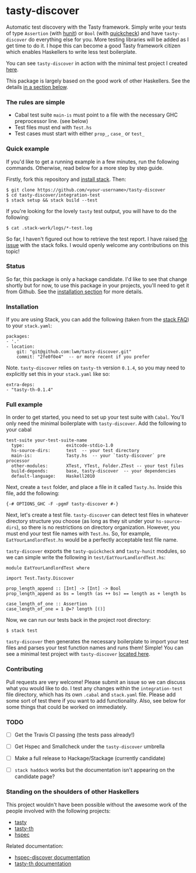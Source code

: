# tasty-discover
Automatic test discovery with the Tasty framework. Simply write your tests of
type `Assertion` (with [hunit][hunit]) or `Bool` (with
[quickcheck][quickcheck]) and have `tasty-discover` do everything else for you.
More testing libraries will be added as I get time to do it. I hope this can
become a good Tasty framework citizen which enables Haskellers to write less
test boilerplate.

You can see `tasty-discover` in action with the minimal test project I created [here][minimalsetup].

This package is largely based on the good work of other Haskellers. See the
details [in a section below](https://github.com/lwm/tasty-discover/#standing-on-the-shoulders-of-other-haskellers).

### The rules are simple

  - Cabal test suite `main-is` must point to a file with the necessary GHC preprocessor line. (see below)
  - Test files must end with `Test.hs`
  - Test cases must start with either `prop_`, `case_` or `test_`

### Quick example
If you'd like to get a running example in a few minutes, run the following
commands. Otherwise, read below for a more step by step guide.

Firstly, fork this repository and [install stack][installstack]. Then:

```
$ git clone https://github.com/<your-username>/tasty-discover
$ cd tasty-discover/integration-test
$ stack setup && stack build --test
```

If you're looking for the lovely `tasty` test output, you will have to do the
following:

```
$ cat .stack-work/logs/*-test.log
```

So far, I haven't figured out how to retrieve the test report. I have raised
[the issue][stackissue] with the stack folks. I would openly welcome any
contributions on this topic!

### Status
So far, this package is only a hackage candidate. I'd like to see that change
shortly but for now, to use this package in your projects, you'll need to get
it from Github. See the [installation section][installdiscover] for more
details.

### Installation

If you are using Stack, you can add the following (taken from the [stack
FAQ][stackfaq]) to your `stack.yaml`:

```
packages:
- '.'
- location:
    git: "git@github.com:lwm/tasty-discover.git"
    commit: "2fe0f0e4"  -- or more recent if you prefer
```

Note. `tasty-discover` relies on `tasty-th` version `0.1.4`, so you may need to
explicitly set this in your `stack.yaml` like so:

```
extra-deps:
- "tasty-th-0.1.4"
```

### Full example
In order to get started, you need to set up your test suite with `Cabal`.
You'll only need the minimal boilerplate with `tasty-discover`. Add the
following to your cabal

```
test-suite your-test-suite-name
  type:                exitcode-stdio-1.0
  hs-source-dirs:      test  -- your test directory
  main-is:             Tasty.hs  -- your `tasty-discover` pre processor
  other-modules:       XTest, YTest, Folder.ZTest -- your test files
  build-depends:       base, tasty-discover  -- your dependencies
  default-language:    Haskell2010
```

Next, create a `test` folder, and place a file in it called `Tasty.hs`.
Inside this file, add the following:

```
{-# OPTIONS_GHC -F -pgmF tasty-discover #-}
```

Next, let's create a test file. `tasty-discover` can detect test files in
whatever directory structure you choose (as long as they sit under your
`hs-source-dirs`), so there is no restrictions on directory organization.
However, you must end your test file names with `Test.hs`. So, for example,
`EatYourLandlordTest.hs` would be a perfectly acceptable test file name.

`tasty-discover` exports the `tasty-quickcheck` and `tasty-hunit` modules, so
we can simple write the following in `test/EatYourLandlordTest.hs`:

```
module EatYourLandlordTest where

import Test.Tasty.Discover

prop_length_append :: [Int] -> [Int] -> Bool
prop_length_append as bs = length (as ++ bs) == length as + length bs

case_length_of_one :: Assertion
case_length_of_one = 1 @=? length [()]
```

Now, we can run our tests back in the project root directory:

```
$ stack test
```

`tasty-discover` then generates the necessary boilerplate to import your test
files and parses your test function names and runs them! Simple! You can see a
minimal test project with `tasty-discover` [located here][minimalsetup].

### Contributing
Pull requests are very welcome! Please submit an issue so we can discuss what
you would like to do. I test any changes within the `integration-test` file
directory, which has its own `.cabal` and `stack.yaml` file. Please add some
sort of test there if you want to add functionality. Also, see below for some
things that could be worked on immediately.

### TODO
  - [ ] Get the Travis CI passing (the tests pass already!)
  - [ ] Get Hspec and Smallcheck under the `tasty-discover` umbrella
  - [ ] Make a full release to Hackage/Stackage (currently candidate)
  - [ ] `stack haddock` works but the documentation isn't appearing on the candidate page?


### Standing on the shoulders of other Haskellers
This project wouldn't have been possible without the awesome work of the
people involved with the following projects:

  - [tasty](https://github.com/feuerbach/tasty)
  - [tasty-th](http://hackage.haskell.org/package/tasty-th)
  - [hspec](https://github.com/hspec/hspec)

Related documentation:
  - [hspec-discover documentation][hspecdiscover]
  - [tasty-th documentation][tastythdocs]


[issues]: https://github.com/lwm/tasty-discover/issues
[stackhaskell]: https://github.com/commercialhaskell/stack
[installstack]: https://github.com/commercialhaskell/stack/blob/master/doc/install_and_upgrade.md
[stackissue]: https://github.com/commercialhaskell/stack/issues/426#issuecomment-186237534
[tastythdocs]: https://github.com/bennofs/tasty-th#usage
[hspecdiscover]: https://hspec.github.io/hspec-discover.html
[minimalsetup]: https://github.com/lwm/tasty-discover/tree/master/integration-test
[hunit]: https://github.com/hspec/HUnit#readme
[quickcheck]: https://github.com/nick8325/quickcheck
[stackfaq]: http://docs.haskellstack.org/en/stable/faq/
[installdiscover]: https://github.com/lwm/tasty-discover#installation
